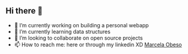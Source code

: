 ## Hi there 👋

- 🔭 I’m currently working on building a personal webapp
- 🌱 I’m currently learning data structures
- 👯 I’m looking to collaborate on open source projects
- 📫 How to reach me: here or through my linkedin XD [Marcela Obeso](https://www.linkedin.com/in/marcela-obeso/)

<!--
**marcelaobeso/marcelaobeso** is a ✨ _special_ ✨ repository because its `README.md` (this file) appears on your GitHub profile.

Here are some ideas to get you started:

- 🔭 I’m currently working on ...
- 🌱 I’m currently learning ...
- 👯 I’m looking to collaborate on ...
- 🤔 I’m looking for help with ...
- 💬 Ask me about ...
- 📫 How to reach me: ...
- 😄 Pronouns: ...
- ⚡ Fun fact: ...
-->
